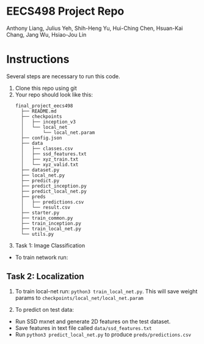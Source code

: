 # EECS498 Project Repo
Anthony Liang, Julius Yeh, Shih-Heng Yu, Hui-Ching Chen, Hsuan-Kai Chang, Jang Wu, Hsiao-Jou Lin

# Instructions
Several steps are necessary to run this code.

1. Clone this repo using git 
2. Your repo should look like this:
    ```
    final_project_eecs498
      ├── README.md
      ├── checkpoints
      │   ├── inception_v3
      │   └── local_net
      │       └── local_net.param
      ├── config.json 
      ├── data
      │   ├── classes.csv
      │   ├── ssd_features.txt
      │   ├── xyz_train.txt
      │   └── xyz_valid.txt
      ├── dataset.py
      ├── local_net.py
      ├── predict.py
      ├── predict_inception.py
      ├── predict_local_net.py
      ├── preds
      │   ├── predictions.csv
      │   └── result.csv
      ├── starter.py
      ├── train_common.py
      ├── train_inception.py
      ├── train_local_net.py
      └── utils.py
    ```
3. Task 1: Image Classification
- To train network run: 

## Task 2: Localization
1. To train local-net run: `python3 train_local_net.py`. This will save weight params to `checkpoints/local_net/local_net.param`

2. To predict on test data: 
- Run SSD mxnet and generate 2D features on the test dataset.
- Save features in text file called `data/ssd_features.txt`
- Run `python3 predict_local_net.py` to produce `preds/predictions.csv`

